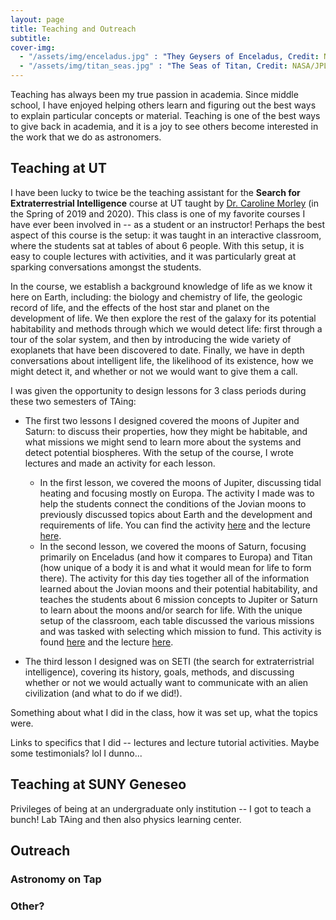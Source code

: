 ```yaml
---
layout: page
title: Teaching and Outreach
subtitle:
cover-img:
  - "/assets/img/enceladus.jpg" : "They Geysers of Enceladus, Credit: NASA/JPL-Caltech/SSI"
  - "/assets/img/titan_seas.jpg" : "The Seas of Titan, Credit: NASA/JPL-Caltech"
---
```


Teaching has always been my true passion in academia. Since middle school, I have enjoyed helping others learn and figuring out the best ways to explain particular concepts or material. Teaching is one of the best ways to give back in academia, and it is a joy to see others become interested in the work that we do as astronomers.

## Teaching at UT

I have been lucky to twice be the teaching assistant for the **Search for Extraterrestrial Intelligence** course at UT taught by [Dr. Caroline Morley](https://carolinemorley.com) (in the Spring of 2019 and 2020). This class is one of my favorite courses I have ever been involved in -- as a student or an instructor! Perhaps the best aspect of this course is the setup: it was taught in an interactive classroom, where the students sat at tables of about 6 people. With this setup, it is easy to couple lectures with activities, and it was particularly great at sparking conversations amongst the students.

In the course, we establish a background knowledge of life as we know it here on Earth, including: the biology and chemistry of life, the geologic record of life, and the effects of the host star and planet on the development of life. We then explore the rest of the galaxy for its potential habitability and methods through which we would detect life: first through a tour of the solar system, and then by introducing the wide variety of exoplanets that have been discovered to date. Finally, we have in depth conversations about intelligent life, the likelihood of its existence, how we might detect it, and whether or not we would want to give them a call.

I was given the opportunity to design lessons for 3 class periods during these two semesters of TAing:
  + The first two lessons I designed covered the moons of Jupiter and Saturn: to discuss their properties, how they might be habitable, and what missions we might send to learn more about the systems and detect potential biospheres. With the setup of the course, I wrote lectures and made an activity for each lesson.
    + In the first lesson, we covered the moons of Jupiter, discussing tidal heating and focusing mostly on Europa. The activity I made was to help the students connect the conditions of the Jovian moons to previously discussed topics about Earth and the development and requirements of life. You can find the activity [here](/assets/pubs/jovianmoons_activity.pdf) and the lecture [here](/assets/pubs/jovianmoons_lecture).
    + In the second lesson, we covered the moons of Saturn, focusing primarily on Enceladus (and how it compares to Europa) and Titan (how unique of a body it is and what it would mean for life to form there). The activity for this day ties together all of the information learned about the Jovian moons and their potential habitability, and teaches the students about 6 mission concepts to Jupiter or Saturn to learn about the moons and/or search for life. With the unique setup of the classroom, each table discussed the various missions and was tasked with selecting which mission to fund. This activity is found [here](/assets/pubs/jovianmissions_activity.pdf) and the lecture [here](/assets/pubs/jovianmissions_lecture).

  + The third lesson I designed was on SETI (the search for extraterristrial intelligence), covering its history, goals, methods, and discussing whether or not we would actually want to communicate with an alien civilization (and what to do if we did!).

Something about what I did in the class, how it was set up, what the topics were.

Links to specifics that I did -- lectures and lecture tutorial activities. Maybe some testimonials? lol I dunno...

## Teaching at SUNY Geneseo

Privileges of being at an undergraduate only institution -- I got to teach a bunch! Lab TAing and then also physics learning center.

## Outreach

### Astronomy on Tap

### Other?
